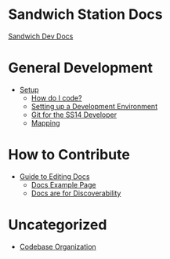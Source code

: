 Sandwich Station Docs
=====================

[Sandwich Dev Docs](index.md)

General Development
===================

- [Setup](en/general-development/setup.md)
  - [How do I code?](en/general-development/setup/howdoicode.md)
  - [Setting up a Development Environment](en/general-development/setup/setting-up-a-development-environment.md)
  - [Git for the SS14 Developer](en/general-development/setup/git-for-the-ss14-developer.md)
  - [Mapping](en/general-development/mapping/general-guide.md)

How to Contribute
===================

- [Guide to Editing Docs](en/meta/guide-to-editing-docs.md)
  - [Docs Example Page](en/meta/docs-example-page.md)
  - [Docs are for Discoverability](en/meta/docs-are-for-discoverability.md)

Uncategorized
===================

- [Codebase Organization](en/general-development/codebase-info/codebase-organization.md)

